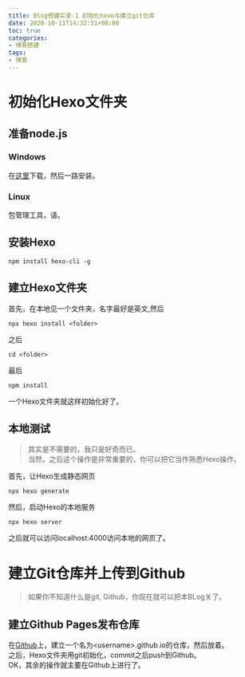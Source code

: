 ```yaml
---
title: Blog搭建实录-1 初始化hexo与建立git仓库
date: 2020-10-11T14:32:51+08:00
toc: true
categories:
- 博客搭建
tags:
- 博客
---
```

# 初始化Hexo文件夹
## 准备node.js
### Windows
在[这里](https://nodejs.org/en/)下载，然后一路安装。
### Linux
包管理工具，请。
## 安装Hexo
    npm install hexo-cli -g
## 建立Hexo文件夹
首先，在本地见一个文件夹，名字最好是英文,然后    

    npx hexo install <folder>
之后    

    cd <folder>
最后   

    npm install
一个Hexo文件夹就这样初始化好了。    
## 本地测试
> 其实是不需要的，我只是好奇而已。    
当然，之后这个操作是非常重要的，你可以把它当作熟悉Hexo操作。

首先，让Hexo生成静态网页

    npx hexo generate
然后，启动Hexo的本地服务

    npx hexo server
之后就可以访问localhost:4000访问本地的网页了。

# 建立Git仓库并上传到Github
> 如果你不知道什么是git, Github，你现在就可以把本BLog关了。
## 建立Github Pages发布仓库
在[Github](https://github.com)上，建立一个名为\<username>.github.io的仓库，然后放着。    
之后，Hexo文件夹用git初始化，commit之后push到Github。    
OK，其余的操作就主要在Github上进行了。